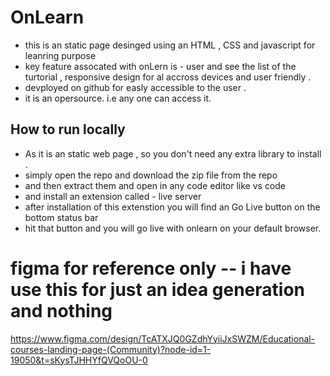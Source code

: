 # OnLearn
 * this is an static page desinged using an HTML , CSS and javascript for leanring purpose 
 * key feature assocated with onLern is - user and see the list of the turtorial , responsive design for al accross devices and user friendly . 
 * devployed on github for easly accessible to the user .
 * it is an opersource. i.e any one can access it.
 ## How to run locally 
 * As it is an static web page , so you don't need any extra library to install . 
 * simply open the repo and download the zip file from the repo 
 * and then extract them and open in any code editor like vs code 
 * and install an extension called - live server
 * after installation of this extenstion you will find an Go Live button on the bottom status bar
 * hit that button and you will go live with onlearn on your default browser. 
  
 
# figma for reference only -- i have use this for just an idea generation and nothing 
https://www.figma.com/design/TcATXJQ0GZdhYyiiJxSWZM/Educational-courses-landing-page-(Community)?node-id=1-19050&t=sKysTJHHYfQVQoOU-0